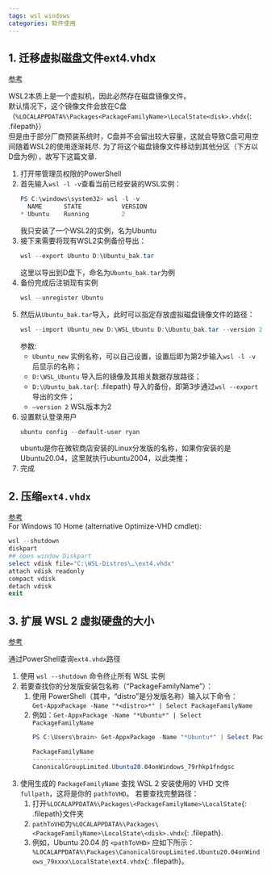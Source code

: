 ```yaml
---
tags: wsl windows
categories: 软件使用
---
```

## 1. 迁移虚拟磁盘文件ext4.vhdx  
[参考](https://blog.csdn.net/u014175785/article/details/118181230)  

WSL2本质上是一个虚拟机，因此必然存在磁盘镜像文件。  
默认情况下，这个镜像文件会放在C盘（`%LOCALAPPDATA%\Packages<PackageFamilyName>\LocalState<disk>.vhdx`{: .filepath}）  
但是由于部分厂商预装系统时，C盘并不会留出较大容量，这就会导致C盘可用空间随着WSL2的使用逐渐耗尽. 为了将这个磁盘镜像文件移动到其他分区（下方以D盘为例），故写下这篇文章.

1. 打开带管理员权限的PowerShell
2. 首先输入`wsl -l -v`查看当前已经安装的WSL实例：
    ```powershell
    PS C:\windows\system32> wsl -l -v
      NAME      STATE           VERSION
    * Ubuntu    Running         2
    ```
    我只安装了一个WSL2的实例，名为Ubuntu
3. 接下来需要将现有WSL2实例备份导出：
    ```powershell
	wsl --export Ubuntu D:\Ubuntu_bak.tar
    ```
    这里以导出到D盘下，命名为`Ubuntu_bak.tar`为例
4. 备份完成后注销现有实例
    ```powershell
    wsl --unregister Ubuntu
    ```
5. 然后从`Ubuntu_bak.tar`导入，此时可以指定存放虚拟磁盘镜像文件的路径：
    ```powershell
	wsl --import Ubuntu_new D:\WSL_Ubuntu D:\Ubuntu_bak.tar --version 2
    ```
    参数:
    - `Ubuntu_new` 实例名称，可以自己设置，设置后即为第2步输入`wsl -l -v`后显示的名称；
    - `D:\WSL_Ubuntu` 导入后的镜像及其相关数据存放路径；
    - `D:\Ubuntu_bak.tar`{: .filepath} 导入的备份，即第3步通过`wsl --export`导出的文件；
    - `–version 2` WSL版本为2
6. 设置默认登录用户
    ```powershell
	ubuntu config --default-user ryan
    ```
    ubuntu是你在微软商店安装的Linux分发版的名称，如果你安装的是Ubuntu20.04，这里就执行ubuntu2004，以此类推；
7. 完成

## 2. 压缩`ext4.vhdx`
[参考](https://github.com/microsoft/WSL/issues/4699#issuecomment-627133168)  
For Windows 10 Home (alternative Optimize-VHD cmdlet):

```powershell
wsl --shutdown
diskpart
## open window Diskpart
select vdisk file="C:\WSL-Distros\…\ext4.vhdx"
attach vdisk readonly
compact vdisk
detach vdisk
exit
```

## 3. 扩展 WSL 2 虚拟硬盘的大小
[参考](https://docs.microsoft.com/zh-cn/windows/wsl/vhd-size)  

通过PowerShell查询`ext4.vhdx`路径
1. 使用 `wsl --shutdown` 命令终止所有 WSL 实例
2. 若要查找你的分发版安装包名称（“PackageFamilyName”）：
    1. 使用 PowerShell（其中，“distro”是分发版名称）输入以下命令：  
`Get-AppxPackage -Name "*<distro>*" | Select PackageFamilyName`
    2. 例如：`Get-AppxPackage -Name "*Ubuntu*" | Select PackageFamilyName`
        ```powershell
        PS C:\Users\brain> Get-AppxPackage -Name "*Ubuntu*" | Select PackageFamilyName

        PackageFamilyName
        -----------------
        CanonicalGroupLimited.Ubuntu20.04onWindows_79rhkp1fndgsc
        ```
3. 使用生成的 `PackageFamilyName` 查找 WSL 2 安装使用的 VHD 文件 `fullpath`，这将是你的 `pathToVHD`。 若要查找完整路径：
    1. 打开`%LOCALAPPDATA%\Packages\<PackageFamilyName>\LocalState`{: .filepath}文件夹
    2. `pathToVHD`为`%LOCALAPPDATA%\Packages\<PackageFamilyName>\LocalState\<disk>.vhdx`{: .filepath}.
    3. 例如，Ubuntu 20.04 的 `<pathToVHD>` 应如下所示：`%LOCALAPPDATA%\Packages\CanonicalGroupLimited.Ubuntu20.04onWindows_79xxxx\LocalState\ext4.vhdx`{: .filepath}。